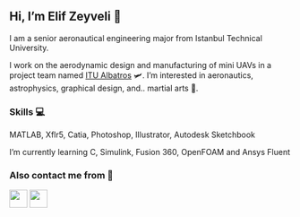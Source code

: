 ## Hi, I’m Elif Zeyveli 👋 
I am a senior aeronautical engineering major from Istanbul Technical University. 

I work on the aerodynamic design and manufacturing of mini UAVs in a project team named [ITU Albatros](https://www.linkedin.com/company/itualbatros/) :small_airplane:.
I’m interested in aeronautics, astrophysics, graphical design, and.. martial arts :cartwheeling:.

### Skills :computer:
MATLAB, Xflr5, Catia, Photoshop, Illustrator, Autodesk Sketchbook

I’m currently learning C, Simulink, Fusion 360, OpenFOAM and Ansys Fluent

### Also contact me from :link:
[<img height="32" width="32" src="https://cdn.jsdelivr.net/npm/simple-icons@v6/icons/linkedin.svg" />](https://www.linkedin.com/in/elifzeyveli/)
[<img height="32" width="32" src="https://cdn.jsdelivr.net/npm/simple-icons@v6/icons/discord.svg" />](https://discordapp.com/users/magrathea#1435)

<!---
zeyveli/zeyveli is a ✨ special ✨ repository because its `README.md` (this file) appears on your GitHub profile.
You can click the Preview link to take a look at your changes.
--->
